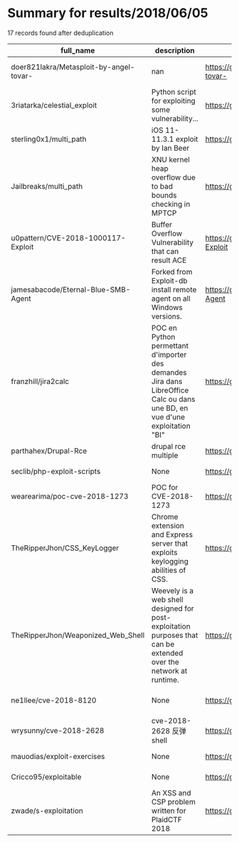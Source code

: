 
# Summary for results/2018/06/05
    
17 records found after deduplication

| full_name | description | html_url | matched_list | matched_count | pushed_at | size | stargazers_count | language | forks_count | vul_ids |
|-----------------------------------------|----------------------------------------------------------------------------------------------------------------------------|------------------------------------------------------------|----------------------------------|-----------------|---------------------------|--------|--------------------|------------|---------------|----------------------|
| doer821lakra/Metasploit-by-angel-tovar- | nan | https://github.com/doer821lakra/Metasploit-by-angel-tovar- | ['metasploit module OR payload'] | 1 | 2018-06-05 16:03:55+00:00 | 5 | 0 | nan | 0 | [] |
| 3riatarka/celestial_exploit | Python script for exploiting some vulnerability... | https://github.com/3riatarka/celestial_exploit | ['exploit'] | 1 | 2018-06-05 13:03:28+00:00 | 5 | 0 | Python | 0 | [] |
| sterling0x1/multi_path | iOS 11-11.3.1 exploit by Ian Beer | https://github.com/sterling0x1/multi_path | ['exploit'] | 1 | 2018-06-05 23:03:39+00:00 | 42 | 6 | C | 2 | [] |
| Jailbreaks/multi_path | XNU kernel heap overflow due to bad bounds checking in MPTCP | https://github.com/Jailbreaks/multi_path | ['heap overflow'] | 1 | 2018-06-05 22:45:19+00:00 | 47 | 4 | C | 1 | [] |
| u0pattern/CVE-2018-1000117-Exploit | Buffer Overflow Vulnerability that can result ACE | https://github.com/u0pattern/CVE-2018-1000117-Exploit | ['cve-2', 'exploit'] | 2 | 2018-06-05 20:45:13+00:00 | 3 | 3 | Python | 1 | ['CVE-2018-1000117'] |
| jamesabacode/Eternal-Blue-SMB-Agent | Forked from Exploit-db install remote agent on all Windows versions. | https://github.com/jamesabacode/Eternal-Blue-SMB-Agent | ['exploit'] | 1 | 2018-06-05 18:39:21+00:00 | 0 | 0 | | 0 | [] |
| franzhill/jira2calc | POC en Python permettant d'importer des demandes Jira dans LibreOffice Calc ou dans une BD, en vue d'une exploitation "BI" | https://github.com/franzhill/jira2calc | ['exploit'] | 1 | 2018-06-05 21:49:42+00:00 | 65 | 0 | Python | 0 | [] |
| parthahex/Drupal-Rce | drupal rce multiple | https://github.com/parthahex/Drupal-Rce | ['rce'] | 1 | 2018-06-05 15:29:20+00:00 | 0 | 0 | nan | 0 | [] |
| seclib/php-exploit-scripts | None | https://github.com/seclib/php-exploit-scripts | ['exploit'] | 1 | 2018-06-05 06:59:46+00:00 | 1361 | 0 | PHP | 0 | [] |
| wearearima/poc-cve-2018-1273 | POC for CVE-2018-1273 | https://github.com/wearearima/poc-cve-2018-1273 | ['cve poc', 'cve-2'] | 2 | 2018-06-05 15:07:18+00:00 | 60 | 22 | Java | 8 | ['CVE-2018-1273'] |
| TheRipperJhon/CSS_KeyLogger | Chrome extension and Express server that exploits keylogging abilities of CSS. | https://github.com/TheRipperJhon/CSS_KeyLogger | ['exploit'] | 1 | 2018-06-05 06:28:09+00:00 | 7 | 0 | CSS | 0 | [] |
| TheRipperJhon/Weaponized_Web_Shell | Weevely is a web shell designed for post-exploitation purposes that can be extended over the network at runtime. | https://github.com/TheRipperJhon/Weaponized_Web_Shell | ['exploit'] | 1 | 2018-06-05 06:18:15+00:00 | 1175 | 2 | Python | 0 | [] |
| ne1llee/cve-2018-8120 | None | https://github.com/ne1llee/cve-2018-8120 | ['cve-2'] | 1 | 2018-06-05 03:48:43+00:00 | 3032 | 4 | PowerShell | 3 | ['CVE-2018-8120'] |
| wrysunny/cve-2018-2628 | cve-2018-2628 反弹shell | https://github.com/wrysunny/cve-2018-2628 | ['cve-2'] | 1 | 2018-06-05 01:48:05+00:00 | 1 | 0 | | 0 | ['CVE-2018-2628'] |
| mauodias/exploit-exercises | None | https://github.com/mauodias/exploit-exercises | ['exploit'] | 1 | 2018-06-05 19:04:29+00:00 | 1774 | 0 | CSS | 0 | [] |
| Cricco95/exploitable | None | https://github.com/Cricco95/exploitable | ['exploit'] | 1 | 2018-06-05 12:16:58+00:00 | 17358 | 0 | JavaScript | 0 | [] |
| zwade/s-exploitation | An XSS and CSP problem written for PlaidCTF 2018 | https://github.com/zwade/s-exploitation | ['exploit'] | 1 | 2018-06-05 23:33:13+00:00 | 780 | 3 | JavaScript | 2 | [] |
